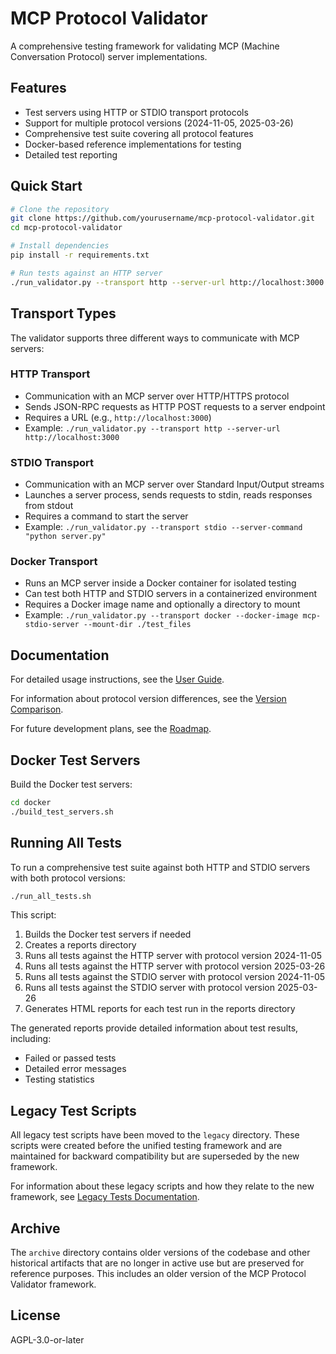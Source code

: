 # MCP Protocol Validator

A comprehensive testing framework for validating MCP (Machine Conversation Protocol) server implementations.

## Features

- Test servers using HTTP or STDIO transport protocols
- Support for multiple protocol versions (2024-11-05, 2025-03-26)
- Comprehensive test suite covering all protocol features
- Docker-based reference implementations for testing
- Detailed test reporting

## Quick Start

```bash
# Clone the repository
git clone https://github.com/yourusername/mcp-protocol-validator.git
cd mcp-protocol-validator

# Install dependencies
pip install -r requirements.txt

# Run tests against an HTTP server
./run_validator.py --transport http --server-url http://localhost:3000
```

## Transport Types

The validator supports three different ways to communicate with MCP servers:

### HTTP Transport
- Communication with an MCP server over HTTP/HTTPS protocol
- Sends JSON-RPC requests as HTTP POST requests to a server endpoint
- Requires a URL (e.g., `http://localhost:3000`)
- Example: `./run_validator.py --transport http --server-url http://localhost:3000`

### STDIO Transport
- Communication with an MCP server over Standard Input/Output streams
- Launches a server process, sends requests to stdin, reads responses from stdout
- Requires a command to start the server
- Example: `./run_validator.py --transport stdio --server-command "python server.py"`

### Docker Transport
- Runs an MCP server inside a Docker container for isolated testing
- Can test both HTTP and STDIO servers in a containerized environment
- Requires a Docker image name and optionally a directory to mount
- Example: `./run_validator.py --transport docker --docker-image mcp-stdio-server --mount-dir ./test_files`

## Documentation

For detailed usage instructions, see the [User Guide](docs/user_guide.md).

For information about protocol version differences, see the [Version Comparison](docs/version_comparison.md).

For future development plans, see the [Roadmap](docs/roadmap.md).

## Docker Test Servers

Build the Docker test servers:

```bash
cd docker
./build_test_servers.sh
```

## Running All Tests

To run a comprehensive test suite against both HTTP and STDIO servers with both protocol versions:

```bash
./run_all_tests.sh
```

This script:
1. Builds the Docker test servers if needed
2. Creates a reports directory
3. Runs all tests against the HTTP server with protocol version 2024-11-05
4. Runs all tests against the HTTP server with protocol version 2025-03-26
5. Runs all tests against the STDIO server with protocol version 2024-11-05
6. Runs all tests against the STDIO server with protocol version 2025-03-26
7. Generates HTML reports for each test run in the reports directory

The generated reports provide detailed information about test results, including:
- Failed or passed tests
- Detailed error messages
- Testing statistics

## Legacy Test Scripts

All legacy test scripts have been moved to the `legacy` directory. These scripts were created before the unified testing framework and are maintained for backward compatibility but are superseded by the new framework.

For information about these legacy scripts and how they relate to the new framework, see [Legacy Tests Documentation](docs/legacy_tests.md).

## Archive

The `archive` directory contains older versions of the codebase and other historical artifacts that are no longer in active use but are preserved for reference purposes. This includes an older version of the MCP Protocol Validator framework.

## License

AGPL-3.0-or-later